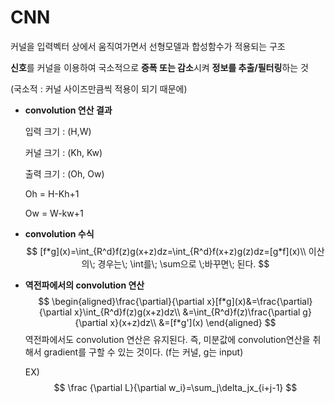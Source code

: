 # CNN

커널을 입력벡터 상에서 움직여가면서 선형모델과 합성함수가 적용되는 구조

**신호**를 커널을 이용하여 국소적으로 **증폭 또는 감소**시켜 **정보를 추출/필터링**하는 것

(국소적 : 커널 사이즈만큼씩 적용이 되기 때문에)

- **convolution 연산 결과**

  입력 크기 : (H,W)

  커널 크기 : (Kh, Kw)

  출력 크기 : (Oh, Ow)

  Oh = H-Kh+1

  Ow = W-kw+1

- **convolution 수식**
  $$
  [f*g](x)=\int_{R^d}f(z)g(x+z)dz=\int_{R^d}f(x+z)g(z)dz=[g*f](x)\\
  이산의\; 경우는\; \int를\; \sum으로 \;바꾸면\; 된다.
  $$

- **역전파에서의 convolution 연산**
  $$
  \begin{aligned}\frac{\partial}{\partial x}[f*g](x)&=\frac{\partial}{\partial x}\int_{R^d}f(z)g(x+z)dz\\
  &=\int_{R^d}f(z)\frac{\partial g}{\partial x}(x+z)dz\\
  &=[f*g'](x)
  \end{aligned}
  $$
  역전파에서도 convolution 연산은 유지된다. 즉, 미분값에 convolution연산을 취해서 gradient를 구할 수 있는 것이다. (f는 커널, g는 input)

  EX)
  $$
  \frac {\partial L}{\partial w_i}=\sum_j\delta_jx_{i+j-1}
  $$
  